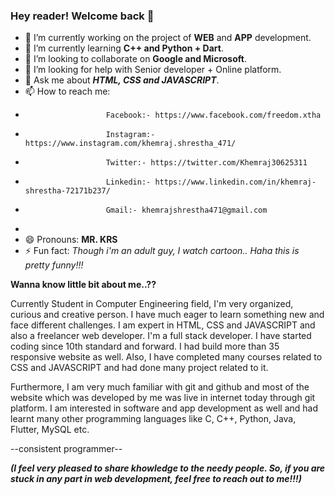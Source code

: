 ### Hey reader! Welcome back 👋




- 🔭 I’m currently working on the project of **WEB** and **APP** development. 
- 🌱 I’m currently learning **C++ and Python + Dart**.
- 👯 I’m looking to collaborate on **Google and Microsoft**.
- 🤔 I’m looking for help with Senior developer + Online platform.
- 💬 Ask me about ***HTML, CSS and JAVASCRIPT***.
- 📫 How to reach me: 
-                       Facebook:- https://www.facebook.com/freedom.xtha
-                       Instagram:- https://www.instagram.com/khemraj.shrestha_471/
-                       Twitter:- https://twitter.com/Khemraj30625311
-                       Linkedin:- https://www.linkedin.com/in/khemraj-shrestha-72171b237/
-                       Gmail:- khemrajshrestha471@gmail.com
-               
- 😄 Pronouns: **MR. KRS**
- ⚡ Fun fact: _Though i'm an adult guy, I watch cartoon.. Haha this is pretty funny!!!_

**Wanna know little bit about me..??**

Currently Student in Computer Engineering field, I'm very organized, curious and creative person. I have much eager to learn something new and face different challenges. I am expert in HTML, CSS and JAVASCRIPT and also a freelancer web developer. I'm a full stack developer. I have started coding since 10th standard and forward. I had build more than 35 responsive website as well. Also, I have completed many courses related to CSS and JAVASCRIPT and had done many project related to it.

 Furthermore, I am very much familiar with git and github and most of the website which was developed by me was live in internet today through git platform. I am interested in software and app development as well and had learnt many other programming languages like C, C++, Python, Java, Flutter, MySQL etc. 

--consistent programmer--

***(I feel very pleased to share khowledge to the needy people. So, if you are stuck in any part in web development, feel free to reach out to me!!!)***
